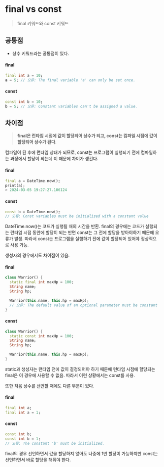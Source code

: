 # final vs const

> final 키워드와 const 키워드

## 공통점
- 상수 키워드라는 공통점이 있다.
#### final
```dart
final int a = 10;
a = 5; // 오류: The final variable 'a' can only be set once.
```
#### const

```dart
const int b = 10;
b = 5; // 오류: Constant variables can't be assigned a value.
```

## 차이점
> **final은 런타임 시점에 값이 할당되어 상수가 되고,
const는 컴파일 시점에 값이 할당되어 상수가 된다.**

컴파일이 된 후에 런타임 상태가 되므로,
const는 프로그램이 실행되기 전에 컴파일하는 과정에서 할당이 되는데
이 때문에 차이가 생긴다.

#### final
```dart
final a = DateTime.now();
print(a);
> 2024-03-05 19:27:27.106124
```
#### const
```dart
const b = DateTime.now();
// 오류: Const variables must be initialized with a constant value
```
DateTime.now()는 코드가 실행될 때의 시간을 반환.
final의 경우에는 코드가 실행되는 런타임 시점 동안에 할당이 되는 반면
const는 그 전에 할당을 받아야하기 때문에 오류가 발생.
따라서 const는 프로그램을 실행하기 전에 값이 할당되어 있어야 정상적으로 사용 가능.

생성자의 경우에서도 차이점이 있음.
#### final
```dart
class Warrior() {
  static final int maxHp = 100;
  String name;
  String hp;
  
  Warrior(this.name, this.hp = maxHp);
  // 오류: The default value of an optional parameter must be constant
}
```
#### const
```dart
class Warrior() {
  static const int maxHp = 100;
  String name;
  String hp;
  
  Warrior(this.name, this.hp = maxHp);
}
```
static과 생성자는 런타임 전에 값이 결정되어야 하기 때문에
런타임 시점에 할당되는 final은 이 경우에 사용할 수 없음.
따라서 이런 상황에서는 const를 사용.

또한 처음 상수를 선언할 때에도 다른 부분이 있다.

#### final
```dart
final int a;
final int a = 1;
```
#### const
```dart
const int b;
const int b = 1;
// 오류: The constant 'b' must be initialized.
```
final의 경우 선언하면서 값을 할당하지 않아도 나중에 1번 할당이 가능하지만
const는 선언하면서 바로 할당을 해줘야 한다.
